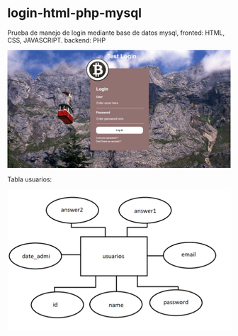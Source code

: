 # login-html-php-mysql
Prueba de manejo de login mediante base de datos mysql,  fronted: HTML, CSS, JAVASCRIPT. backend: PHP


![alt text](https://github.com/JohnMarioCardona/login-html-php-mysql/blob/master/img/screen.PNG)


Tabla usuarios:

![alt text](https://github.com/JohnMarioCardona/login-html-php-mysql/blob/master/img/DB1.png)
